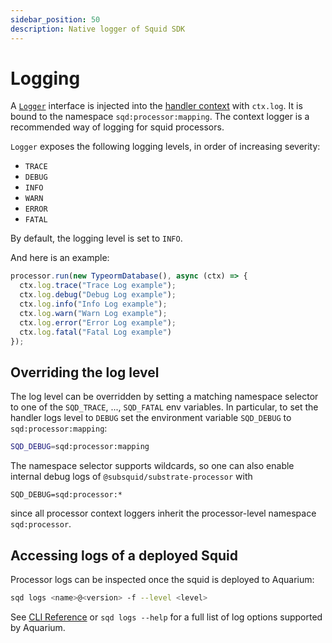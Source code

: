 ```yaml
---
sidebar_position: 50
description: Native logger of Squid SDK
---
```


# Logging

A [`Logger`](https://github.com/subsquid/squid/tree/master/util/logger) interface is injected into the [handler context](/firesquid/basics/processor-context) with `ctx.log`. It is bound to the namespace `sqd:processor:mapping`. The context logger is a recommended way of logging for squid processors.

`Logger` exposes the following logging levels, in order of increasing severity:

* `TRACE`
* `DEBUG`
* `INFO`
* `WARN`
* `ERROR`
* `FATAL`

By default, the logging level is set to `INFO`. 

And here is an example:

```typescript
processor.run(new TypeormDatabase(), async (ctx) => {
  ctx.log.trace("Trace Log example");
  ctx.log.debug("Debug Log example");
  ctx.log.info("Info Log example");
  ctx.log.warn("Warn Log example");
  ctx.log.error("Error Log example");
  ctx.log.fatal("Fatal Log example")
});
```

## Overriding the log level

The log level can be overridden by setting a matching namespace selector to one of the `SQD_TRACE`, ..., `SQD_FATAL` env variables. In particular, to set the handler logs level to `DEBUG` set the environment variable `SQD_DEBUG` to `sqd:processor:mapping`:

```bash
SQD_DEBUG=sqd:processor:mapping
```

The namespace selector supports wildcards, so one can also enable internal debug logs of `@subsquid/substrate-processor` with
```
SQD_DEBUG=sqd:processor:*
```
since all processor context loggers inherit the processor-level namespace `sqd:processor`.


## Accessing logs of a deployed Squid

Processor logs can be inspected once the squid is deployed to Aquarium:

```bash
sqd logs <name>@<version> -f --level <level>
```

See [CLI Reference](/firesquid/squid-cli/logs) or `sqd logs --help` for a full list of log options supported by Aquarium.
